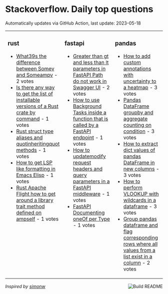 # Stackoverflow. Daily top questions 

Automatically updates via GitHub Action, last update: <!-- date starts -->2023-05-18<!-- date ends -->


<table><tr><td valign="top" width="33%">

### rust
<!-- rust starts -->
* [What39s the difference between Somev and Someampv](https://stackoverflow.com/questions/76277559/whats-the-difference-between-somev-and-somev) - 2 votes
* [Is there any way to get the list of installable versions of a Rust crate by command](https://stackoverflow.com/questions/76278414/is-there-any-way-to-get-the-list-of-installable-versions-of-a-rust-crate-by-comm) - 1 votes
* [Rust struct type aliases and quotinheritingquot methods](https://stackoverflow.com/questions/76276592/rust-struct-type-aliases-and-inheriting-methods) - 1 votes
* [How to get LSP like formatting in Emacs Elisp](https://stackoverflow.com/questions/76278195/how-to-get-lsp-like-formatting-in-emacs-elisp) - 1 votes
* [Rust  Apache Flight how to get around a library trait method defined on ampself](https://stackoverflow.com/questions/76272107/rust-apache-flight-how-to-get-around-a-library-trait-method-defined-on-self) - 1 votes
<!-- rust ends -->
</td><td valign="top" width="34%">


### fastapi
<!-- fastapi starts -->
* [Greater than gt and less than lt parameters in FastAPI Path do not work in Swagger UI](https://stackoverflow.com/questions/76276863/greater-than-gt-and-less-than-lt-parameters-in-fastapi-path-do-not-work-in) - 2 votes
* [How to use Background Tasks inside a function that is called by a FastAPI endpoint](https://stackoverflow.com/questions/76279889/how-to-use-background-tasks-inside-a-function-that-is-called-by-a-fastapi-endpoi) - 1 votes
* [How to updatemodify request headers and query parameters in a FastAPI middleware](https://stackoverflow.com/questions/76268348/how-to-update-modify-request-headers-and-query-parameters-in-a-fastapi-middlewar) - 1 votes
* [FastAPI  Documenting oneOf per Type](https://stackoverflow.com/questions/76275624/fastapi-documenting-oneof-per-type) - 1 votes
<!-- fastapi ends -->
</td><td valign="top" width="34%">


### pandas
<!-- pandas starts -->
* [How to add custom annotations with uncertainty to a heatmap](https://stackoverflow.com/questions/76275425/how-to-add-custom-annotations-with-uncertainty-to-a-heatmap) - 3 votes
* [Pandas DataFrame groupby and aggregate counting on condition](https://stackoverflow.com/questions/76282454/pandas-dataframe-groupby-and-aggregate-counting-on-condition) - 3 votes
* [How to extract dict values of pandas DataFrame in new columns](https://stackoverflow.com/questions/76268656/how-to-extract-dict-values-of-pandas-dataframe-in-new-columns) - 3 votes
* [How to perform VLOOKUP with wildcards in a dataframe](https://stackoverflow.com/questions/76268167/how-to-perform-vlookup-with-wildcards-in-a-dataframe) - 3 votes
* [Group pandas dataframe and flag corresponding rows where all values from a list exist in a column](https://stackoverflow.com/questions/76277517/group-pandas-dataframe-and-flag-corresponding-rows-where-all-values-from-a-list) - 2 votes
<!-- pandas ends -->
</td></tr></table>

<a href="https://github.com/hp0404/hp0404/actions"><img src="https://github.com/hp0404/hp0404/workflows/Build%20README/badge.svg" align="right" alt="Build README"></a> <p>*Inspired by  [simonw](https://github.com/simonw/simonw)*</p>
